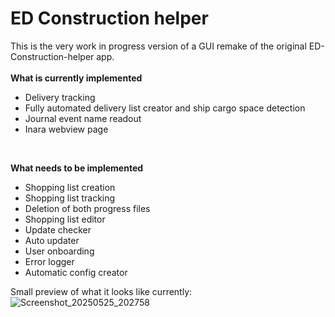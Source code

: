 # ED Construction helper
This is the very work in progress version of a GUI remake of the original ED-Construction-helper app. 
<br>
<br>
**What is currently implemented**
<ul>
  <li>Delivery tracking</li>
  <li>Fully automated delivery list creator and ship cargo space detection</li>
  <li>Journal event name readout</li>
  <li>Inara webview page</li>
</ul><br>

**What needs to be implemented**
<ul>
  <li>Shopping list creation</li>
  <li>Shopping list tracking</li>
  <li>Deletion of both progress files</li>
  <li>Shopping list editor</li>
  <li>Update checker</li>
  <li>Auto updater</li>
  <li>User onboarding</li>
  <li>Error logger</li>
  <li>Automatic config creator</li>
</ul>

Small preview of what it looks like currently:<br>
![Screenshot_20250525_202758](https://github.com/user-attachments/assets/761598c4-600d-4d31-a650-102157979f73)
